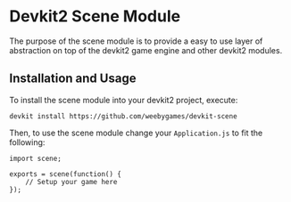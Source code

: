 Devkit2 Scene Module
====================

The purpose of the scene module is to provide a easy to use layer of abstraction
on top of the devkit2 game engine and other devkit2 modules.

Installation and Usage
----------------------

To install the scene module into your devkit2 project, execute:

    devkit install https://github.com/weebygames/devkit-scene

Then, to use the scene module change your `Application.js` to fit the following:

    import scene;

    exports = scene(function() {
        // Setup your game here
    });

